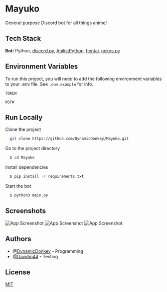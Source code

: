 
# Mayuko

General purpose Discord bot for all things anime!


## Tech Stack

**Bot:** Python, [discord.py](https://discordpy.readthedocs.io/en/stable/index.html), [AnilistPython](https://github.com/ReZeroE/AnilistPython), [hentai](https://github.com/hentai-chan/hentai), [nekos.py](https://github.com/Nekos-life/nekos.py)


  
## Environment Variables

To run this project, you will need to add the following environment variables to your .env file. See `.env.example` for info.

`TOKEN`

`NSFW`

  
## Run Locally

Clone the project

```bash
  git clone https://github.com/DynamicDonkey/Mayuko.git
```

Go to the project directory

```bash
  $ cd Mayuko
```

Install dependencies

```bash
  $ pip install -r requirements.txt
```

Start the bot

```bash
  $ python3 main.py
```

  
## Screenshots

![App Screenshot](https://hakurei.reeee.ee/57TMDRFw0.png)
![App Screenshot](https://hakurei.reeee.ee/57TMRamOI.png)
![App Screenshot](https://hakurei.reeee.ee/57TNLpNuj.png)
  
## Authors

- [@DynamicDonkey](https://www.github.com/DynamicDonkey) - Programming
- [@Davidm44](https://github.com/Davidm44) - Testing

  
## License

[MIT](LICENSE.txt)

  